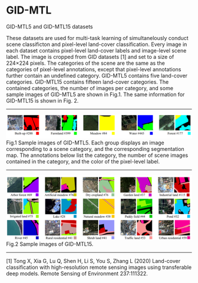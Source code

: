 # GID-MTL
GID-MTL5 and GID-MTL15 datasets 

These datasets are used for multi-task learning of simultanelously conduct scene classificton and pixel-level land-cover classification. Every image in each dataset contains pixel-level land-cover labels and image-level scene label. The image is cropped from GID datasets [1] and set to a size of 224×224 pixels. The categories of the scene are the same as the categories of pixel-level annotations, except that pixel-level annotations further contain an undefined category. GID-MTL5 contains five land-cover categories. GID-MTL15 contains fifteen land-cover categories. The contained categories, the number of images per category, and some sample images of GID-MTL5 are shown in Fig.1. The same information for GID-MTL15 is shown in Fig. 2.

 *****
 
 ![fig1]( https://github.com/cheer00/GID-MTL/blob/master/fig1.png)
 Fig.1 Sample images of GID-MTL5. Each group displays an image corresponding to a scene category, and the corresponding segmentation map. The annotations below list the category, the number of scene images contained in the category, and the color of the pixel-level label.
 
 
***** 
 
![fig2]( https://github.com/cheer00/GID-MTL/blob/master/fig2.png)
 Fig.2 Sample images of GID-MTL15. 
 
 
 
*****


[1]	Tong X, Xia G, Lu Q, Shen H, Li S, You S, Zhang L (2020) Land-cover classification with high-resolution remote sensing images using transferable deep models. Remote Sensing of Environment 237:111322.
